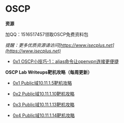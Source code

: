 # OSCP

**资源**

加QQ：1516517457领取OSCP免费资料包

*提醒：更多优质资源请访问[https://www.isecplus.net](https://www.isecplus.net)*

- [0x1 OSCP小技巧-1：alias命令让openvpn连接更便捷](https://github.com/isecurityplus/OSCP/blob/master/openvpn_to_lab.md)


**OSCP Lab Writeups靶机攻略（每周更新）**

- [0x1 Public域10.11.1.5靶机攻略](https://github.com/isecurityplus/OSCP/blob/master/OSCP_Lab_Writeups_Demo_10.11.1.5%20-%20%E5%89%AF%E6%9C%AC.pdf)

- [0x2 Public域10.11.1.10靶机攻略](https://github.com/isecurityplus/OSCP/blob/master/OSCP_Lab_Writeups_Demo_10.11.1.10%20-%20%E5%89%AF%E6%9C%AC.pdf)

- [0x3 Public域10.11.1.13靶机攻略](https://github.com/isecurityplus/OSCP/blob/master/OSCP_Lab_Writeups_Demo_10.11.1.13%20-%20%E5%89%AF%E6%9C%AC.pdf)

- [0x4 Public域10.11.1.14靶机攻略](https://github.com/isecurityplus/OSCP/blob/master/OSCP_Lab_Writeups_Demo_10.11.1.14%20-%20%E5%89%AF%E6%9C%AC.pdf)

